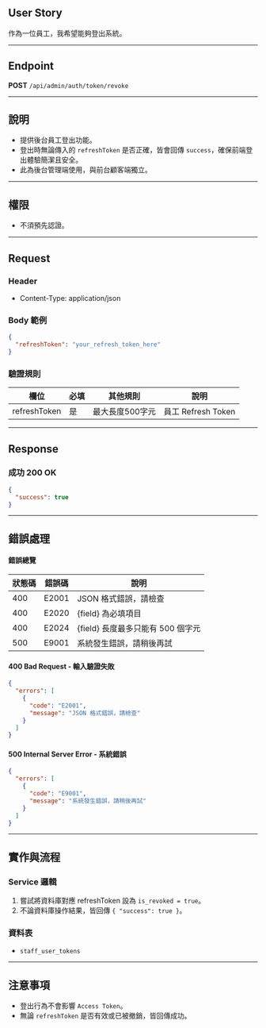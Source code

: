 ## User Story

作為一位員工，我希望能夠登出系統。

---

## Endpoint

**POST** `/api/admin/auth/token/revoke`

---

## 說明

- 提供後台員工登出功能。
- 登出時無論傳入的 `refreshToken` 是否正確，皆會回傳 `success`，確保前端登出體驗簡潔且安全。
- 此為後台管理端使用，與前台顧客端獨立。

---

## 權限

- 不須預先認證。

---

## Request

### Header

- Content-Type: application/json

### Body 範例

```json
{
  "refreshToken": "your_refresh_token_here"
}
```

### 驗證規則

| 欄位         | 必填 | 其他規則        | 說明               |
| ------------ | ---- | --------------- | ------------------ |
| refreshToken | 是   | 最大長度500字元 | 員工 Refresh Token |

---

## Response

### 成功 200 OK

```json
{
  "success": true
}
```

---

## 錯誤處理

#### 錯誤總覽

| 狀態碼 | 錯誤碼 | 說明                              |
| ------ | ------ | --------------------------------- |
| 400    | E2001  | JSON 格式錯誤，請檢查             |
| 400    | E2020  | {field} 為必填項目                |
| 400    | E2024  | {field} 長度最多只能有 500 個字元 |
| 500    | E9001  | 系統發生錯誤，請稍後再試          |

#### 400 Bad Request - 輸入驗證失敗

```json
{
  "errors": [
    {
      "code": "E2001",
      "message": "JSON 格式錯誤，請檢查"
    }
  ]
}
```

#### 500 Internal Server Error - 系統錯誤

```json
{
  "errors": [
    {
      "code": "E9001",
      "message": "系統發生錯誤，請稍後再試"
    }
  ]
}
```

---

## 實作與流程

### Service 邏輯

1. 嘗試將資料庫對應 refreshToken 設為 `is_revoked = true`。
2. 不論資料庫操作結果，皆回傳 `{ "success": true }`。

### 資料表

- `staff_user_tokens`

---

## 注意事項

- 登出行為不會影響 `Access Token`。
- 無論 `refreshToken` 是否有效或已被撤銷，皆回傳成功。
